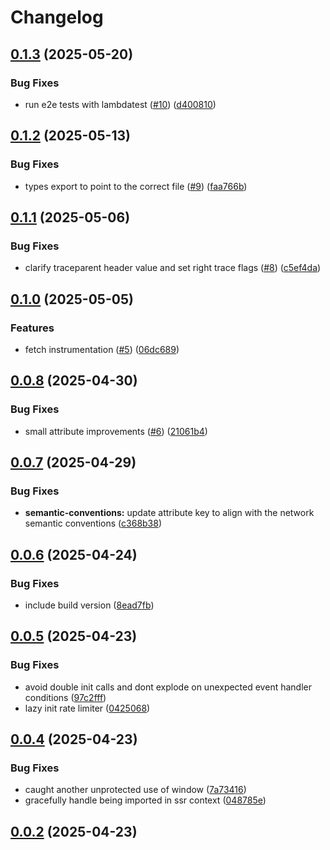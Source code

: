 # Changelog

## [0.1.3](https://github.com/dash0hq/dash0-sdk-web/compare/0.1.2...0.1.3) (2025-05-20)

### Bug Fixes

- run e2e tests with lambdatest ([#10](https://github.com/dash0hq/dash0-sdk-web/issues/10)) ([d400810](https://github.com/dash0hq/dash0-sdk-web/commit/d400810e3822c7d0098f579e71d53ad8b0939975))

## [0.1.2](https://github.com/dash0hq/dash0-sdk-web/compare/0.1.1...0.1.2) (2025-05-13)

### Bug Fixes

- types export to point to the correct file ([#9](https://github.com/dash0hq/dash0-sdk-web/issues/9)) ([faa766b](https://github.com/dash0hq/dash0-sdk-web/commit/faa766ba976deff017ca017a39003ae8b54b2ea8))

## [0.1.1](https://github.com/dash0hq/dash0-sdk-web/compare/0.1.0...0.1.1) (2025-05-06)

### Bug Fixes

- clarify traceparent header value and set right trace flags ([#8](https://github.com/dash0hq/dash0-sdk-web/issues/8)) ([c5ef4da](https://github.com/dash0hq/dash0-sdk-web/commit/c5ef4da2175a2c7ff29366d9a32c507d1959a30a))

## [0.1.0](https://github.com/dash0hq/dash0-sdk-web/compare/0.0.8...0.1.0) (2025-05-05)

### Features

- fetch instrumentation ([#5](https://github.com/dash0hq/dash0-sdk-web/issues/5)) ([06dc689](https://github.com/dash0hq/dash0-sdk-web/commit/06dc6896461c7578a798d1ea3c8b1b8d6685bd6f))

## [0.0.8](https://github.com/dash0hq/dash0-sdk-web/compare/0.0.7...0.0.8) (2025-04-30)

### Bug Fixes

- small attribute improvements ([#6](https://github.com/dash0hq/dash0-sdk-web/issues/6)) ([21061b4](https://github.com/dash0hq/dash0-sdk-web/commit/21061b4db41931de1b8cfa5083fc6b28b033402f))

## [0.0.7](https://github.com/dash0hq/dash0-sdk-web/compare/0.0.6...0.0.7) (2025-04-29)

### Bug Fixes

- **semantic-conventions:** update attribute key to align with the network semantic conventions ([c368b38](https://github.com/dash0hq/dash0-sdk-web/commit/c368b382ef402e917b2913c36ff6db6cec26d381))

## [0.0.6](https://github.com/dash0hq/dash0-sdk-web/compare/0.0.5...0.0.6) (2025-04-24)

### Bug Fixes

- include build version ([8ead7fb](https://github.com/dash0hq/dash0-sdk-web/commit/8ead7fb800814d1f77bea3a0de8ebc29eb96267c))

## [0.0.5](https://github.com/dash0hq/dash0-sdk-web/compare/0.0.4...0.0.5) (2025-04-23)

### Bug Fixes

- avoid double init calls and dont explode on unexpected event handler conditions ([97c2fff](https://github.com/dash0hq/dash0-sdk-web/commit/97c2fff9c80d2a2cb76afd384e8a73ab8126762d))
- lazy init rate limiter ([0425068](https://github.com/dash0hq/dash0-sdk-web/commit/0425068993af6648a94d96ab9ae284cdeeff806d))

## [0.0.4](https://github.com/dash0hq/dash0-sdk-web/compare/0.0.2...0.0.4) (2025-04-23)

### Bug Fixes

- caught another unprotected use of window ([7a73416](https://github.com/dash0hq/dash0-sdk-web/commit/7a73416cce27883e831869ba134b1f702e93e697))
- gracefully handle being imported in ssr context ([048785e](https://github.com/dash0hq/dash0-sdk-web/commit/048785ed946d800f7ebb8b1c95774abe1a66ddb8))

## [0.0.2](https://github.com/dash0hq/dash0-sdk-web/compare/0.0.1...0.0.2) (2025-04-23)
